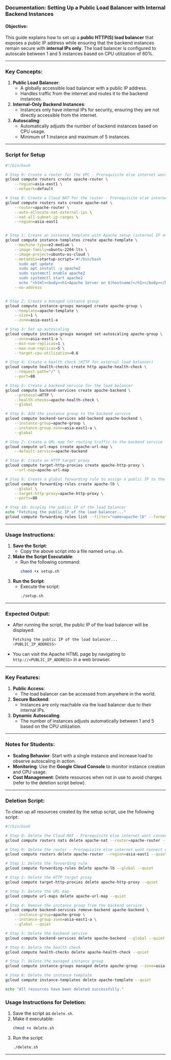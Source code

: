 ### Documentation: Setting Up a Public Load Balancer with Internal Backend Instances

#### Objective:
This guide explains how to set up a **public HTTP(S) load balancer** that exposes a public IP address while ensuring that the backend instances remain secure with **internal IPs only**. The load balancer is configured to autoscale between 1 and 5 instances based on CPU utilization of 60%.

---

### Key Concepts:
1. **Public Load Balancer**:
   - A globally accessible load balancer with a public IP address.
   - Handles traffic from the internet and routes it to the backend instances.
2. **Internal-Only Backend Instances**:
   - Instances only have internal IPs for security, ensuring they are not directly accessible from the internet.
3. **Autoscaling**:
   - Automatically adjusts the number of backend instances based on CPU usage.
   - Minimum of 1 instance and maximum of 5 instances.

---

### Script for Setup

```bash
#!/bin/bash

# Step 0: Create a router for the VPC - Prerequisite else internet wont connect on instance from internal IP to download updates and apache2
gcloud compute routers create apache-router \
    --region=asia-east1 \
    --network=default

# Step 0: Create a Cloud NAT for the router - Prerequisite else internet wont connect on instance from internal IP
gcloud compute routers nats create apache-nat \
    --router=apache-router \
    --auto-allocate-nat-external-ips \
    --nat-all-subnet-ip-ranges \
    --region=asia-east1


# Step 1: Create an instance template with Apache setup (internal IP only)
gcloud compute instance-templates create apache-template \
    --machine-type=e2-medium \
    --image-family=ubuntu-2204-lts \
    --image-project=ubuntu-os-cloud \
    --metadata=startup-script='#!/bin/bash
      sudo apt update
      sudo apt install -y apache2
      sudo systemctl enable apache2
      sudo systemctl start apache2
      echo "<html><body><h1>Apache Server on $(hostname)</h1></body></html>" | sudo tee /var/www/html/index.html > /dev/null' \
    --no-address


# Step 2: Create a managed instance group
gcloud compute instance-groups managed create apache-group \
    --template=apache-template \
    --size=1 \
    --zone=asia-east1-a

# Step 3: Set up autoscaling
gcloud compute instance-groups managed set-autoscaling apache-group \
    --zone=asia-east1-a \
    --min-num-replicas=1 \
    --max-num-replicas=5 \
    --target-cpu-utilization=0.6

# Step 4: Create a health check (HTTP for external load balancer)
gcloud compute health-checks create http apache-health-check \
    --request-path="/" \
    --port=80

# Step 5: Create a backend service for the load balancer
gcloud compute backend-services create apache-backend \
    --protocol=HTTP \
    --health-checks=apache-health-check \
    --global

# Step 6: Add the instance group to the backend service
gcloud compute backend-services add-backend apache-backend \
    --instance-group=apache-group \
    --instance-group-zone=asia-east1-a \
    --global

# Step 7: Create a URL map for routing traffic to the backend service
gcloud compute url-maps create apache-url-map \
    --default-service=apache-backend

# Step 8: Create an HTTP target proxy
gcloud compute target-http-proxies create apache-http-proxy \
    --url-map=apache-url-map

# Step 9: Create a global forwarding rule to assign a public IP to the load balancer
gcloud compute forwarding-rules create apache-lb \
    --global \
    --target-http-proxy=apache-http-proxy \
    --ports=80

# Step 10: Display the public IP of the load balancer
echo "Fetching the public IP of the load balancer..."
gcloud compute forwarding-rules list --filter="name=apache-lb" --format="value(IPAddress)"
```

---

### Usage Instructions:
1. **Save the Script**:
   - Copy the above script into a file named `setup.sh`.
2. **Make the Script Executable**:
   - Run the following command:
     ```bash
     chmod +x setup.sh
     ```
3. **Run the Script**:
   - Execute the script:
     ```bash
     ./setup.sh
     ```

---

### Expected Output:
- After running the script, the public IP of the load balancer will be displayed:
  ```bash
  Fetching the public IP of the load balancer...
  <PUBLIC_IP_ADDRESS>
  ```
- You can visit the Apache HTML page by navigating to `http://<PUBLIC_IP_ADDRESS>` in a web browser.

---

### Key Features:
1. **Public Access**:
   - The load balancer can be accessed from anywhere in the world.
2. **Secure Backend**:
   - Instances are only reachable via the load balancer due to their internal IPs.
3. **Dynamic Autoscaling**:
   - The number of instances adjusts automatically between 1 and 5 based on the CPU utilization.

---

### Notes for Students:
- **Scaling Behavior**: Start with a single instance and increase load to observe autoscaling in action.
- **Monitoring**: Use the **Google Cloud Console** to monitor instance creation and CPU usage.
- **Cost Management**: Delete resources when not in use to avoid charges (refer to the deletion script below).

---

### Deletion Script:
To clean up all resources created by the setup script, use the following script:

```bash
#!/bin/bash

# Step 0: Delete the Cloud NAT - Prerequisite else internet wont connect on instance from internal IP
gcloud compute routers nats delete apache-nat --router=apache-router --region=asia-east1 --quiet

# Step 0: Delete the router - Prerequisite else internet wont connect on instance from internal IP
gcloud compute routers delete apache-router --region=asia-east1 --quiet

# Step 1: Delete the forwarding rule
gcloud compute forwarding-rules delete apache-lb --global --quiet

# Step 2: Delete the HTTP target proxy
gcloud compute target-http-proxies delete apache-http-proxy --quiet

# Step 3: Delete the URL map
gcloud compute url-maps delete apache-url-map --quiet

# Step 4: Remove the instance group from the backend service
gcloud compute backend-services remove-backend apache-backend \
    --instance-group=apache-group \
    --instance-group-zone=asia-east1-a \
    --global --quiet

# Step 5: Delete the backend service
gcloud compute backend-services delete apache-backend --global --quiet

# Step 6: Delete the health check
gcloud compute health-checks delete apache-health-check --quiet

# Step 7: Delete the managed instance group
gcloud compute instance-groups managed delete apache-group --zone=asia-east1-a --quiet

# Step 8: Delete the instance template
gcloud compute instance-templates delete apache-template --quiet

echo "All resources have been deleted successfully."
```

### Usage Instructions for Deletion:
1. Save the script as `delete.sh`.
2. Make it executable:
   ```bash
   chmod +x delete.sh
   ```
3. Run the script:
   ```bash
   ./delete.sh
   ```

---